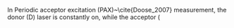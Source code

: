 In Periodic acceptor excitation (PAX)~\cite{Doose_2007} measurement, the
donor (D) laser is constantly on, while the acceptor (